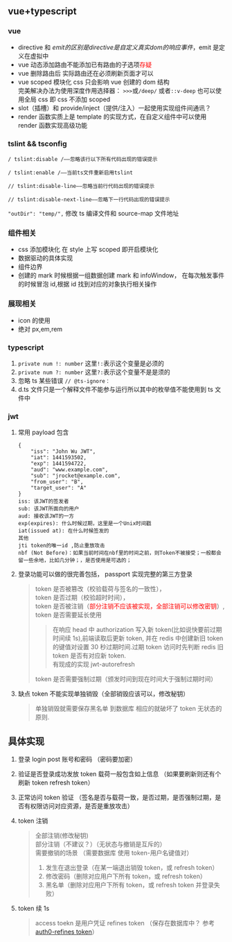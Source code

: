## vue+typescript

### vue

- directive 和 $emit 的区别 是directive 是自定义真实dom的响应事件，$emit 是定义在虚拟中
- vue 动态添加路由不能添加已有路由的子选项<span style="color: red">存疑</span>
- vue 删除路由后 实际路由还在必须刷新页面才可以
- vue scoped 模块化 css 只会影响 vue 创建的 dom 结构  
  完美解决办法为使用深度作用选择器： `>>>`或`/deep/` 或者`::v-deep`
  也可以使用全局 css 即 css 不添加 scoped
- slot（插槽）和 provide/inject（提供/注入）一起使用实现组件间通讯？
- render 函数实质上是 template 的实现方式，在自定义组件中可以使用 render 函数实现高级功能

### tslint && tsconfig

`/ tslint:disable /——忽略该行以下所有代码出现的错误提示`

`/ tslint:enable /——当前ts文件重新启用tslint`

`// tslint:disable-line——忽略当前行代码出现的错误提示`

`// tslint:disable-next-line——忽略下一行代码出现的错误提示`

`"outDir": "temp/",` 修改 ts 编译文件和 source-map 文件地址

### 组件相关

- css 添加模块化 在 style 上写 scoped 即开启模块化
- 数据驱动的具体实现
- 组件边界
- 创建的 mark 时候根据一组数据创建 mark 和 infoWindow，
  在每次触发事件的时候冒泡 id,根据 id 找到对应的对象执行相关操作

### 展现相关

- icon 的使用
- 绝对 px,em,rem

### typescript

1. `private num !: number` 这里`!:`表示这个变量是必须的
2. `private num ?: number` 这里`?:`表示这个变量不是是须的
3. 忽略 ts 某些错误 `// @ts-ignore：`
4. d.ts 文件只是一个解释文件不能参与运行所以其中的枚举值不能使用到 ts 文件中

### jwt

1.  常用 payload 包含

        {
            "iss": "John Wu JWT",
            "iat": 1441593502,
            "exp": 1441594722,
            "aud": "www.example.com",
            "sub": "jrocket@example.com",
            "from_user": "B",
            "target_user": "A"
        }
        iss: 该JWT的签发者
        sub: 该JWT所面向的用户
        aud: 接收该JWT的一方
        exp(expires): 什么时候过期，这里是一个Unix时间戳
        iat(issued at): 在什么时候签发的
        其他
        jti token的唯一id ,防止重放攻击
        nbf (Not Before)：如果当前时间在nbf里的时间之前，则Token不被接受；一般都会留一些余地，比如几分钟；，是否使用是可选的；

2.  登录功能可以做的很完善包括， passport 实现完整的第三方登录

    > token 是否被篡改（校验载荷与签名的一致性），  
    > token 是否过期（校验超时时间），  
    > token 是否被注销（<span style="color: red">部分注销不应该被实现，全部注销可以修改密钥</span>）,  
    > token 是否需要延长使用
    >
    > > 在响应 head 中 authorization 写入新 token(比如说快要前过期时间续 1s),前端读取后更新 token,
    > > 并在 redis 中创建新旧 token 的键值对设置 30 秒过期时间.过期 token 访问时先判断 redis 旧 token 是否有对应新 token.  
    > > 有现成的实现 jwt-autorefresh
    >
    > token 是否需要强制过期（颁发时间到现在时间大于强制过期时间）

3.  缺点 token 不能实现单独销毁（全部销毁应该可以，修改秘钥）
    > 单独销毁就需要保存黑名单 到数据库 相应的就破坏了 token 无状态的原则.

## 具体实现

1. 登录 login post 账号和密码 （密码要加密）
2. 验证是否登录成功发放 token 载荷一般包含如上信息 （如果要刷新则还有个刷新 token refresh token）
3. 正常访问 token 验证 （签名是否与载荷一致，是否过期，是否强制过期，是否有权限访问对应资源，是否是重放攻击）
4. token 注销

   > 全部注销(修改秘钥)  
   > 部分注销（不建议？）（无状态与撤销是互斥的）  
   > 需要撤销的场景 （需要数据库 使用 token-用户名键值对）
   >
   > 1. 发生在退出登录（在某一端退出销毁 token，或 refresh token）
   > 2. 修改密码（删除对应用户下所有 token，或 refresh token）
   > 3. 黑名单（删除对应用户下所有 token，或 refresh token 并登录失败）

5. token 续 1s
   > access toekn 是用户凭证
   > refines token （保存在数据库中？ 参考[auth0-refines token](https://auth0.com/docs/tokens/refresh-token/current)）

